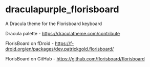 # draculapurple_florisboard
A Dracula theme for the Florisboard keyboard

Dracula palette - https://draculatheme.com/contribute

FlorisBoard on fDroid - https://f-droid.org/en/packages/dev.patrickgold.florisboard/

FlorisBoard on GitHub - https://github.com/florisboard/florisboard
